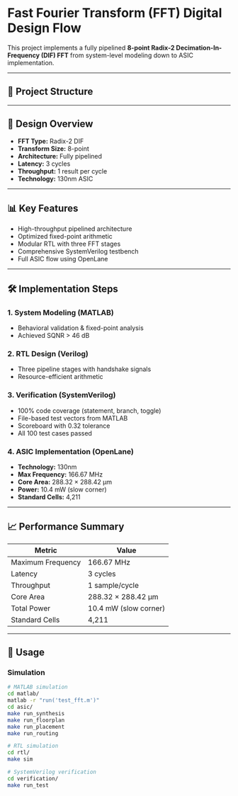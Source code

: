 # Fast Fourier Transform (FFT) Digital Design Flow

This project implements a fully pipelined **8-point Radix-2 Decimation-In-Frequency (DIF) FFT** from system-level modeling down to ASIC implementation.

---

## 📁 Project Structure

---

## 🚀 Design Overview
- **FFT Type:** Radix-2 DIF  
- **Transform Size:** 8-point  
- **Architecture:** Fully pipelined  
- **Latency:** 3 cycles  
- **Throughput:** 1 result per cycle  
- **Technology:** 130nm ASIC  

---

## 📊 Key Features
- High-throughput pipelined architecture  
- Optimized fixed-point arithmetic  
- Modular RTL with three FFT stages  
- Comprehensive SystemVerilog testbench  
- Full ASIC flow using OpenLane  

---

## 🛠️ Implementation Steps
### 1. System Modeling (MATLAB)
- Behavioral validation & fixed-point analysis  
- Achieved SQNR > 46 dB  

### 2. RTL Design (Verilog)
- Three pipeline stages with handshake signals  
- Resource-efficient arithmetic  

### 3. Verification (SystemVerilog)
- 100% code coverage (statement, branch, toggle)  
- File-based test vectors from MATLAB  
- Scoreboard with 0.32 tolerance  
- All 100 test cases passed  

### 4. ASIC Implementation (OpenLane)
- **Technology:** 130nm  
- **Max Frequency:** 166.67 MHz  
- **Core Area:** 288.32 × 288.42 μm  
- **Power:** 10.4 mW (slow corner)  
- **Standard Cells:** 4,211  

---

## 📈 Performance Summary
| Metric             | Value                   |
|---------------------|-------------------------|
| Maximum Frequency   | 166.67 MHz             |
| Latency             | 3 cycles               |
| Throughput          | 1 sample/cycle         |
| Core Area           | 288.32 × 288.42 μm     |
| Total Power         | 10.4 mW (slow corner)  |
| Standard Cells      | 4,211                  |

---

## 🎯 Usage
### Simulation
```bash
# MATLAB simulation
cd matlab/
matlab -r "run('test_fft.m')"
cd asic/
make run_synthesis
make run_floorplan
make run_placement
make run_routing

# RTL simulation
cd rtl/
make sim

# SystemVerilog verification
cd verification/
make run_test
